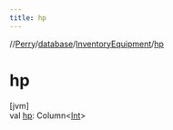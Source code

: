 ```yaml
---
title: hp
---
```

//[Perry](../../../index.html)/[database](../index.html)/[InventoryEquipment](index.html)/[hp](hp.html)



# hp



[jvm]\
val [hp](hp.html): Column&lt;[Int](https://kotlinlang.org/api/latest/jvm/stdlib/kotlin/-int/index.html)&gt;




